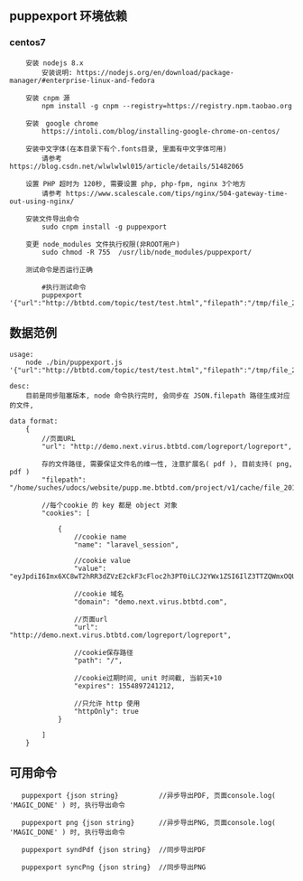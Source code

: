 

## puppexport 环境依赖


   ### centos7 
    
        安装 nodejs 8.x
            安装说明: https://nodejs.org/en/download/package-manager/#enterprise-linux-and-fedora

        安装 cnpm 源
            npm install -g cnpm --registry=https://registry.npm.taobao.org

        安装　google chrome
            https://intoli.com/blog/installing-google-chrome-on-centos/

        安装中文字体(在本目录下有个.fonts目录, 里面有中文字体可用)
            请参考 https://blog.csdn.net/wlwlwlwl015/article/details/51482065

        设置 PHP 超时为 120秒, 需要设置 php, php-fpm, nginx 3个地方
            请参考 https://www.scalescale.com/tips/nginx/504-gateway-time-out-using-nginx/

        安装文件导出命令
            sudo cnpm install -g puppexport

        变更 node_modules 文件执行权限(非ROOT用户)
            sudo chmod -R 755  /usr/lib/node_modules/puppexport/     

        测试命令是否运行正确

            #执行测试命令
            puppexport '{"url":"http://btbtd.com/topic/test/test.html","filepath":"/tmp/file_20180413_2.pdf"}'
    

## 数据范例

```
usage:
    node ./bin/puppexport.js '{"url":"http://btbtd.com/topic/test/test.html","filepath":"/tmp/file_20180413_2.pdf"}'

desc: 
	目前是同步阻塞版本, node 命令执行完时, 会同步在 JSON.filepath 路径生成对应的文件, 

data format: 
	{
		//页面URL
		"url": "http://demo.next.virus.btbtd.com/logreport/logreport",

		存的文件路径, 需要保证文件名的维一性, 注意扩展名( pdf ), 目前支持( png, pdf )
		"filepath": "/home/suches/udocs/website/pupp.me.btbtd.com/project/v1/cache/file_20180411.pdf",

		//每个cookie 的 key 都是 object 对象
		"cookies": [

			{
				//cookie name
				"name": "laravel_session",

				//cookie value
				"value": "eyJpdiI6Imx6XC8wT2hRR3dZVzE2ckF3cFloc2h3PT0iLCJ2YWx1ZSI6IlZ3TTZQWmxOQUtaRkNiTnZaYmFab1FzVGwyWXpZTGkyQWhNSE1BNG9DcWhYOU5cL2FkK2tXQWttV2JxQXRzdzlxNDhlTG5EYWhKNExsa1pzQ1JGeEpzZz09IiwibWFjIjoiODY5YTY3YTQ4MDExZjlmYzNjY2M4MTdlNGJkNDdkOGE0ZGFmY2FjODY4YWE1MjAyNzJlZDEwYTAxZDE2N2Q1NiJ9",

				//cookie 域名
				"domain": "demo.next.virus.btbtd.com",

				//页面url
				"url": "http://demo.next.virus.btbtd.com/logreport/logreport",

				//cookie保存路径
				"path": "/",

				//cookie过期时间, unit 时间截, 当前天+10
				"expires": 1554897241212,

				//只允许 http 使用
				"httpOnly": true
			}

		]
	}

```

## 可用命令

```
   puppexport {json string}          //异步导出PDF, 页面console.log( 'MAGIC_DONE' ) 时, 执行导出命令
   
   puppexport png {json string}      //异步导出PNG, 页面console.log( 'MAGIC_DONE' ) 时, 执行导出命令
   
   puppexport syndPdf {json string}  //同步导出PDF
   
   puppexport syncPng {json string}  //同步导出PNG
 ```
